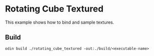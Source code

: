 # Rotating Cube Textured

This example shows how to bind and sample textures.

## Build

```shell
odin build ./rotating_cube_textured -out:./build/<executable-name>
```
